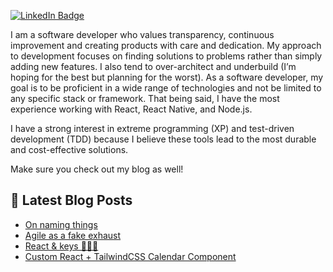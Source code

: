 [![LinkedIn Badge](https://img.shields.io/badge/LinkedIn-Profile-informational?style=flat&logo=linkedin&logoColor=white&color=0D76A8)](https://www.linkedin.com/in/daliborbelic/)

I am a software developer who values transparency, continuous improvement and creating products with care and dedication. My approach to development focuses on finding solutions to problems rather than simply adding new features. I also tend to over-architect and underbuild (I’m hoping for the best but planning for the worst). As a software developer, my goal is to be proficient in a wide range of technologies and not be limited to any specific stack or framework. That being said, I have the most experience working with React, React Native, and Node.js.

I have a strong interest in extreme programming (XP) and test-driven development (TDD) because I believe these tools lead to the most durable and cost-effective solutions.

Make sure you check out my blog as well!

## 📩 Latest Blog Posts

<!-- BLOG-POST-LIST:START -->
- [On naming things](https://blog.daliborbelic.com/on-naming-things)
- [Agile as a fake exhaust](https://blog.daliborbelic.com/agile-as-a-fake-exhaust)
- [React &amp; keys 🔑🔑🔑](https://blog.daliborbelic.com/react-and-keys)
- [Custom React + TailwindCSS Calendar Component](https://blog.daliborbelic.com/custom-react-tailwindcss-calendar-component)
<!-- BLOG-POST-LIST:END -->



